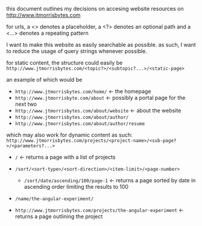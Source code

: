 this document outlines my decisions on accesing website resources on http://www.jtmorrisbytes.com

for urls, a <> denotes a placeholder, a <?> denotes an optional path and a <...> denotes a repeating pattern


I want to make this website as easily searchable as possible. as such, I want to reduce the usage of query strings whenever possible.

for static content, the structure could easily be
`http://www.jtmorrisbytes.com/<topic?>/<subtopic?...>/<static-page>`

an example of which would be
-   `http://www.jtmorrisbytes.com/home/` <- the homepage
-   `http://www.jtmorrisbyte.com/about`  <- possibly a portal page for the next two
-   `http://www.jtmorrisbytes.com/about/website` <- about the website
-   `http://www.jtmorrisbytes.com/about/author/`
-   `http://www.jtmorrisbytes.com/about/author/resume`


which may also work for dynamic content as such:
`http://www.jtmorrisbytes.com/projects/<project-name>/<sub-page?>/<parameters?...>`

-  `/` <- returns a page with a list of projects
-  `/sort/<sort-type>/<sort-direction>/<item-limit>/<page-number>`
    * `/sort/date/ascending/100/page-1` <- returns a page sorted by date in ascending order limiting the results to 100
-  `/name/the-angular-experiment/`

-  `http://www.jtmorrisbytes.com/projects/the-angular-experiment` <- returns a page outlining the project